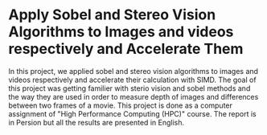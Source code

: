 # Apply Sobel and Stereo Vision Algorithms to Images and videos respectively and Accelerate Them
In this project, we applied sobel and stereo vision algorithms to images and videos respectively and accelerate their calculation with SIMD. The goal of this project was getting familier with sterio vision and sobel methods and the way they are used in order to measure depth of images and differences between two frames of a movie. This project is done as a computer assignment of "High Performance Computing (HPC)" course. The report is in Persion but all the results are presented in English.
